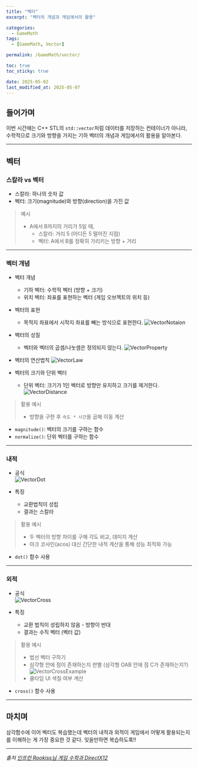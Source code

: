 ```yaml
---
title: "벡터"
excerpt: "벡터의 개념과 게임에서의 활용"

categories:
  - GameMath
tags:
  - [GameMath, Vector]

permalink: /GameMath/vector/

toc: true
toc_sticky: true

date: 2025-05-02
last_modified_at: 2025-05-07
---
```


## 들어가며

이번 시간에는 C++ STL의 `std::vector`처럼 데이터를 저장하는 컨테이너가 아니라, 수학적으로 크기와 방향을 가지는 기하 벡터의 개념과 게임에서의 활용을 알아본다.

---

## 벡터

### 스칼라 vs 벡터

- 스칼라: 하나의 숫자 값
- 벡터: 크기(magnitude)와 방향(direction)을 가진 값

> 예시
> - A에서 B까지의 거리가 5일 때,  
>   - 스칼라: 거리 5 (어디든 5 떨어진 지점)
>   - 벡터: A에서 B를 정확히 가리키는 방향 + 거리

---

### 벡터 개념

- 벡터 개념
    - 기하 벡터: 수학적 벡터 (방향 + 크기)
    - 위치 벡터: 좌표를 표현하는 벡터 (게임 오브젝트의 위치 등)

- 벡터의 표현
    - 목적지 좌표에서 시작지 좌표를 빼는 방식으로 표현한다.
    ![VectorNotaion](/assets/images/post_img/gamemath/VectorNotation.jpg)

- 벡터의 성질 
    - 벡터와 벡터의 곱셈/나눗셈은 정의되지 않는다.
    ![VectorProperty](/assets/images/post_img/gamemath/VectorProperty.jpg)

- 벡터의 연산법칙
  ![VectorLaw](/assets/images/post_img/gamemath/VectorLaw.jpg)

- 벡터의 크기와 단위 벡터
    - 단위 벡터: 크기가 1인 벡터로 방향만 유지하고 크기를 제거한다.
    ![VectorDistance](/assets/images/post_img/gamemath/VectorDistance.jpg)

> 활용 예시
> - 방향을 구한 후 `속도 * 시간`을 곱해 이동 계산

- `magnitude()`: 벡터의 크기를 구하는 함수
- `normalize()`: 단위 벡터를 구하는 함수

---

### 내적

- 공식  
  ![VectorDot](/assets/images/post_img/gamemath/VectorDot.jpg)

- 특징
  - 교환법칙이 성립
  - 결과는 스칼라

> 활용 예시  
> - 두 벡터의 방향 차이를 구해 각도 비교, 데미지 계산
> - 아크 코사인(acos) 대신 간단한 내적 계산을 통해 성능 최적화 가능

- `dot()` 함수 사용

---

### 외적

- 공식  
  ![VectorCross](/assets/images/post_img/gamemath/VectorCross.jpg)

- 특징
  - 교환 법칙이 성립하지 않음 - 방향이 반대
  - 결과는 수직 벡터 (벡터 값)

> 활용 예시  
> - 법선 벡터 구하기
> - 삼각형 안에 점이 존재하는지 판별 (삼각형 OAB 안에 점 C가 존재하는지?)
>   ![VectorCrossExample](/assets/images/post_img/gamemath/VectorCrossExample.jpg)
> - 쿨타임 UI 색칠 여부 계산

- `cross()` 함수 사용

---

## 마치며

삼각함수에 이어 벡터도 복습했는데 벡터의 내적과 외적이 게임에서 어떻게 활용되는지를 이해하는 게 가장 중요한 것 같다. 잊을만하면 복습하도록!!

---

*출처* 
*[인프런 Rookiss님 게임 수학과 DirectX12](https://www.inflearn.com/course/%EC%96%B8%EB%A6%AC%EC%96%BC-3d-mmorpg-2/dashboard)*